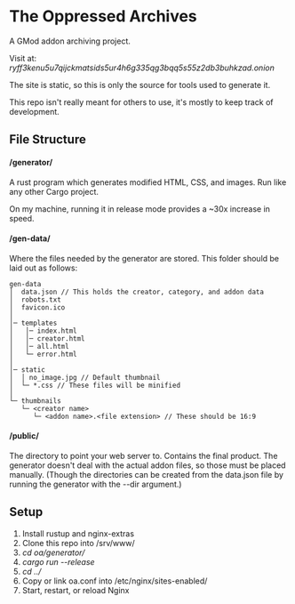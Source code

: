 # The Oppressed Archives

A GMod addon archiving project.

Visit at: *ryff3kenu5u7qijckmatsids5ur4h6g335qg3bqq5s55z2db3buhkzad.onion*

The site is static, so this is only the source for tools used to generate it.

This repo isn't really meant for others to use, it's mostly to keep track of development.

## File Structure

#### /generator/

A rust program which generates modified HTML, CSS, and images. Run like any other Cargo project.

On my machine, running it in release mode provides a ~30x increase in speed.

#### /gen-data/

Where the files needed by the generator are stored. This folder should be laid out as follows:

```
gen-data
│  data.json // This holds the creator, category, and addon data
│  robots.txt
│  favicon.ico
│
│─ templates
│   │─ index.html
│   │─ creator.html
│   │─ all.html
│   └─ error.html
│   
│─ static
│  │ no_image.jpg // Default thumbnail
│  └─ *.css // These files will be minified
│
└─ thumbnails
   └─ <creator name>
      └─ <addon name>.<file extension> // These should be 16:9
```

#### /public/

The directory to point your web server to. Contains the final product.
The generator doesn't deal with the actual addon files, so those must be placed manually.
(Though the directories can be created from the data.json file by running the generator with the --dir argument.)

## Setup

1. Install rustup and nginx-extras
2. Clone this repo into /srv/www/
3. *cd oa/generator/*
4. *cargo run --release*
5. *cd ../*
6. Copy or link oa.conf into /etc/nginx/sites-enabled/
7. Start, restart, or reload Nginx
